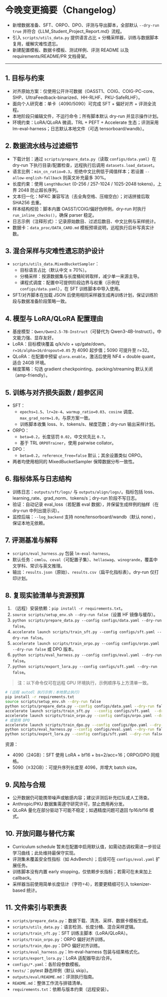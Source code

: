 # 今晚变更摘要（Changelog）

- 新增数据准备、SFT、ORPO、DPO、评测与导出脚本，全部默认 `--dry-run true` 并符合《LLM_Student_Project_Report.md》流程。
- 引入 `scripts/utils_data.py` 提供语言占比 + 分桶采样器，训练与数据脚本复用，缓解灾难性遗忘。
- 新建配置模板、数据卡模板、测试样例、评测 README 以及 requirements/README/PR 文档骨架。

---

## 1. 目标与约束

- 对齐原始方案：仅使用公开许可数据（OASST1、COIG、COIG-PC-core、SHP、UltraFeedback-binarized、HH-RLHF、PKU-SafeRLHF）。
- 面向个人研究者：单卡（4090/5090）可完成 SFT + 偏好对齐 + 评测全流程。
- 本地阶段只编辑文件，不运行命令；所有脚本默认 dry-run 并显示操作计划。
- 环境约束：LoRA/QLoRA 微调，TRL + PEFT + Accelerate 生态；评测采用 lm-eval-harness；日志默认本地文件（可选 tensorboard/wandb）。

## 2. 数据流水线与过滤细节

- 下载计划：通过 `scripts/prepare_data.py`（读取 `configs/data.yaml`）在 dry-run 下执行目录/配置检查，远程执行后调用 `datasets.load_dataset`。
- 语言比例：`min_cn_ratio=0.3`，拒绝中文比例低于阈值样本；若设置 `--allow-english-fallback` 则英文补充最多 30%。
- 长度约束：使用 `LengthBucket` (0-256 / 257-1024 / 1025-2048 tokens)，上界 2048 防止超长序列。
- 文本归一化：NFKC 兼容写法（去全角空格、压缩空白）；对话拼接后取 SHA256 去重。
- 样本结构校验：脚本内置 OASST/COIG/偏好伪样例，dry-run 时执行 `run_inline_checks()`，确保 parser 稳定。
- 日志示例（注释形式）：记录原始数目、过滤后数目、中文比例与采样统计。
- 数据卡：`data_proc/DATA_CARD.md` 模板预填说明，远程执行后补写真实计数。

## 3. 混合采样与灾难性遗忘防护设计

- `scripts/utils_data.MixedBucketSampler`：
  - 目标语言占比（默认中文 ≥ 70%）。
  - 分桶采样：按源数据集与长度桶轮转取样，减少单一来源主导。
  - 课程式调度：配置中可提供阶段边界与权重（示例在 `configs/data.yaml`），在 SFT 训练脚本中导入使用。
- SFT/对齐脚本在加载 JSON 后使用相同采样器生成再训练计划，保证训练阶段与数据准备阶段策略一致。

## 4. 模型与 LoRA/QLoRA 配置理由

- 基座模型：`Qwen/Qwen2.5-7B-Instruct`（可替代为 Qwen3-4B-Instruct）。中文能力强、显存友好。
- LoRA：目标模块覆盖 q/k/v/o + up/gate/down，`r=16/alpha=16/dropout=0.05` 为 4090 起步值；5090 可提升至 r=32。
- QLoRA：在配置中预留 `qlora.enable`，激活后使用 NF4 + double quant，适合 24GB 环境。
- 梯度策略：勾选 gradient checkpointing、packing/streaming 默认关闭（amp-friendly）。

## 5. 训练与对齐损失函数 / 超参区间

- SFT：
  - `epochs=1.5`、`lr=2e-4`、`warmup_ratio=0.03`、`cosine` 调度、`max_grad_norm=1.0`，与原方案一致。
  - 训练脚本收集 loss、lr、tokens/s、梯度范数；dry-run 输出采样计划。
- ORPO：
  - `beta=0.2`，长度惩罚 `0.02`，中文优先比 `0.7`。
  - 基于 TRL `ORPOTrainer`，使用 pairwise collator。
- DPO：
  - `beta=0.2`，`reference_free=false` 默认；其余设置类似 ORPO。
- 两者均使用相同的 MixedBucketSampler 保障数据分布一致性。

## 6. 指标体系与日志结构

- 训练日志：`outputs/sft/logs/` 与 `outputs/align/logs/`。指标包括 loss、learning_rate、grad_norm、tokens/s；dry-run 阶段不写日志。
- 验证：自动记录 eval_loss（若配置 eval 数据），并保留生成样例的抽样（在 dry-run 中列出提示词）。
- 监控后端：`--log_backend` 支持 none/tensorboard/wandb（默认 none），保证本地无依赖。

## 7. 评测基准与解释

- `scripts/eval_harness.py` 包装 `lm-eval-harness`。
- 默认任务：`cmmlu`、`ceval`（可配置子集）、`hellaswag`、`winogrande`，覆盖中文学科、常识与英文推理。
- 输出：`results.json`（原始）、`results.csv`（扁平化指标表）。dry-run 仅打印计划。

## 8. 复现实验清单与资源预算

1. （远程）安装依赖：`pip install -r requirements.txt`。
2. `source scripts/setup_env.sh --dry-run false`（设置 HF 镜像与缓存）。
3. `python scripts/prepare_data.py --config configs/data.yaml --dry-run false`。
4. `accelerate launch scripts/train_sft.py --config configs/sft.yaml --dry-run false`。
5. `accelerate launch scripts/train_orpo.py --config configs/orpo.yaml --dry-run false` 或 DPO 版本。
6. `python scripts/eval_harness.py --config configs/eval.yaml --dry-run false`。
7. `python scripts/export_lora.py --config configs/sft.yaml --dry-run false`。

> 注：以下命令仅可在远程 GPU 环境执行，示例顺序与上方清单一致。

```bash
# (远程 autodl 执行示例；本地禁止执行)
pip install -r requirements.txt
source scripts/setup_env.sh --dry-run false
python scripts/prepare_data.py --config configs/data.yaml --dry-run false
accelerate launch scripts/train_sft.py  --config configs/sft.yaml  --dry-run false
accelerate launch scripts/train_orpo.py --config configs/orpo.yaml --dry-run false
# 或使用 DPO
accelerate launch scripts/train_dpo.py --config configs/dpo.yaml --dry-run false
python scripts/eval_harness.py --config configs/eval.yaml --dry-run false
python scripts/export_lora.py --config configs/sft.yaml --dry-run false
```

资源：
- 4090（24GB）：SFT 使用 LoRA + bf16 + bs=2/acc=16；ORPO/DPO 同规格。
- 5090（≥32GB）：可提升序列长度至 4096，并增大 batch size。

## 9. 风险与合规

- 公开数据仍可能携带噪声或敏感内容；建议评测后补充红队或人工筛查。
- Anthropic/PKU 数据集需遵守研究许可，禁止商用再分发。
- QLoRA 量化在部分驱动下可能不稳定；如遇精度问题可退回 fp16/bf16 模式。

## 10. 开放问题与替代方案

- Curriculum schedule 暂未在配置中启用默认值，如需动态调权需进一步验证学习曲线；此处维持最保守实现。
- 评测集未覆盖安全性指标（如 AdvBench）；后续可在 `configs/eval.yaml` 扩展任务。
- 训练脚本没有内置 early stopping，仅依赖步长指标；若需可在未来加上 callback。
- 采样器当前使用简单长度估计（字符÷4），若要更精细可引入 tokenizer-based 统计。

## 11. 文件索引与职责表

- `scripts/prepare_data.py`：数据下载、清洗、采样、数据卡模板生成。
- `scripts/utils_data.py`：语言检测、长度分桶、混合采样逻辑。
- `scripts/train_sft.py`：SFT 训练主脚本（LoRA/QLoRA）。
- `scripts/train_orpo.py`：ORPO 偏好对齐训练。
- `scripts/train_dpo.py`：DPO 偏好对齐训练。
- `scripts/eval_harness.py`：lm-eval-harness 包装与结果格式化。
- `scripts/export_lora.py`：LoRA 适配器导出/合并。
- `configs/*.yaml`：各阶段参数模板。
- `tests/`：pytest 静态样例（默认 skip）。
- `outputs/eval/README.md`：评测执行指南。
- `README.md`：整体工作流与排错清单。
- `requirements.txt`：依赖与版本约束（远程安装）。
